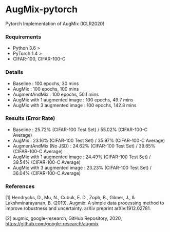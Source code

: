 # AugMix-pytorch
Pytorch Implementation of AugMix (ICLR2020)

### Requirements
* Python 3.6 >
* PyTorch 1.4 >
* CIFAR-100, CIFAR-100-C

### Details
* Baseline : 100 epochs, 30 mins
* AugMix : 100 epochs, 100 mins
* AugmentAndMix : 100 epochs, 50.1 mins
* AugMix with 1 augmented image : 100 epochs, 49.7 mins
* AugMix with 3 augmented image : 100 epochs, 142.8 mins

### Results (Error Rate)
* Baseline : 25.72% (CIFAR-100 Test Set) / 55.02% (CIFAR-100-C Average)
* AugMix : 23.16% (CIFAR-100 Test Set) / 35.97% (CIFAR-100-C Average)
* AugmentAndMix (No JSD) : 24.62% (CIFAR-100 Test Set) / 39.65% (CIFAR-100-C Average)
* AugMix with 1 augmented image : 24.49% (CIFAR-100 Test Set) / 39.54% (CIFAR-100-C Average)
* AugMix with 3 augmented image : 23.23% (CIFAR-100 Test Set) / 36.04% (CIFAR-100-C Average)

### References
[1] Hendrycks, D., Mu, N., Cubuk, E. D., Zoph, B., Gilmer, J., & Lakshminarayanan, B. (2019). Augmix: A simple data processing method to improve robustness and uncertainty. arXiv preprint arXiv:1912.02781.

[2] augmix, google-research, GitHub Repository, 2020, https://github.com/google-research/augmix
